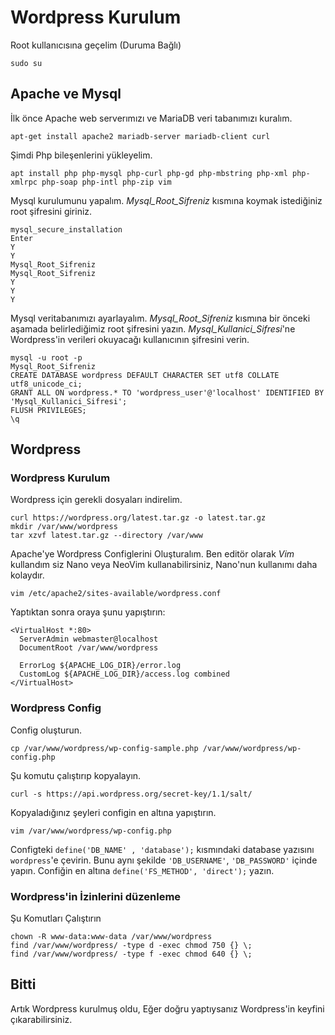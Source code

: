 # Wordpress Kurulum
Root kullanıcısına geçelim (Duruma Bağlı)
```
sudo su
```
## Apache ve Mysql
İlk önce Apache web serverımızı ve MariaDB veri tabanımızı kuralım.
```
apt-get install apache2 mariadb-server mariadb-client curl
```
Şimdi Php bileşenlerini yükleyelim.
```
apt install php php-mysql php-curl php-gd php-mbstring php-xml php-xmlrpc php-soap php-intl php-zip vim
```
Mysql kurulumunu yapalım. *Mysql_Root_Sifreniz* kısmına koymak istediğiniz root şifresini giriniz.
```
mysql_secure_installation
Enter
Y
Y
Mysql_Root_Sifreniz
Mysql_Root_Sifreniz
Y
Y
Y
```
Mysql veritabanımızı ayarlayalım. *Mysql_Root_Sifreniz* kısmına bir önceki aşamada belirlediğimiz root şifresini yazın. *Mysql_Kullanici_Sifresi*'ne Wordpress'in verileri okuyacağı kullanıcının şifresini verin.
```
mysql -u root -p
Mysql_Root_Sifreniz
CREATE DATABASE wordpress DEFAULT CHARACTER SET utf8 COLLATE utf8_unicode_ci;
GRANT ALL ON wordpress.* TO 'wordpress_user'@'localhost' IDENTIFIED BY 'Mysql_Kullanici_Sifresi';
FLUSH PRIVILEGES;
\q
```
## Wordpress
### Wordpress Kurulum
Wordpress için gerekli dosyaları indirelim. 
```
curl https://wordpress.org/latest.tar.gz -o latest.tar.gz
mkdir /var/www/wordpress
tar xzvf latest.tar.gz --directory /var/www
```
Apache'ye Wordpress Configlerini Oluşturalım. Ben editör olarak *Vim* kullandım siz Nano veya NeoVim kullanabilirsiniz, Nano'nun kullanımı daha kolaydır.
```
vim /etc/apache2/sites-available/wordpress.conf
```
Yaptıktan sonra oraya şunu yapıştırın:
```
<VirtualHost *:80>
  ServerAdmin webmaster@localhost
  DocumentRoot /var/www/wordpress

  ErrorLog ${APACHE_LOG_DIR}/error.log
  CustomLog ${APACHE_LOG_DIR}/access.log combined
</VirtualHost>
```
### Wordpress Config
Config oluşturun.
```
cp /var/www/wordpress/wp-config-sample.php /var/www/wordpress/wp-config.php
```
Şu komutu çalıştırıp kopyalayın.
```
curl -s https://api.wordpress.org/secret-key/1.1/salt/
```
Kopyaladığınız şeyleri configin en altına yapıştırın.
```
vim /var/www/wordpress/wp-config.php
```
Configteki ```define('DB_NAME' , 'database');``` kısmındaki database yazısını ```wordpress```'e çevirin.
Bunu aynı şekilde ```'DB_USERNAME'```, ```'DB_PASSWORD'``` içinde yapın.
Confiğin en altına ```define('FS_METHOD', 'direct');``` yazın.

### Wordpress'in İzinlerini düzenleme
Şu Komutları Çalıştırın
```
chown -R www-data:www-data /var/www/wordpress
find /var/www/wordpress/ -type d -exec chmod 750 {} \;
find /var/www/wordpress/ -type f -exec chmod 640 {} \;
```
## Bitti
Artık Wordpress kurulmuş oldu, Eğer doğru yaptıysanız Wordpress'in keyfini çıkarabilirsiniz.
